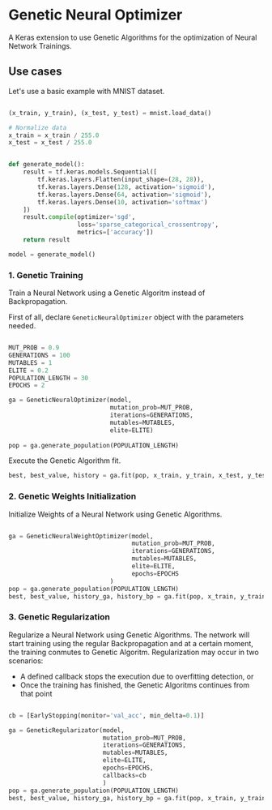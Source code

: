 # Genetic Neural Optimizer

A Keras extension to use Genetic Algorithms for the optimization of Neural Network Trainings. 

## Use cases

Let's use a basic example with MNIST dataset. 

````python

(x_train, y_train), (x_test, y_test) = mnist.load_data()

# Normalize data
x_train = x_train / 255.0
x_test = x_test / 255.0

````

```python

def generate_model():
    result = tf.keras.models.Sequential([
        tf.keras.layers.Flatten(input_shape=(28, 28)),
        tf.keras.layers.Dense(128, activation='sigmoid'),
        tf.keras.layers.Dense(64, activation='sigmoid'),
        tf.keras.layers.Dense(10, activation='softmax')
    ])
    result.compile(optimizer='sgd',
                   loss='sparse_categorical_crossentropy',
                   metrics=['accuracy'])
    return result

model = generate_model()
```

### 1. Genetic Training

Train a Neural Network using a Genetic Algoritm instead of Backpropagation. 

First of all, declare ```GeneticNeuralOptimizer``` object with the parameters needed. 

````python

MUT_PROB = 0.9
GENERATIONS = 100
MUTABLES = 1
ELITE = 0.2
POPULATION_LENGTH = 30
EPOCHS = 2

ga = GeneticNeuralOptimizer(model,
                            mutation_prob=MUT_PROB,
                            iterations=GENERATIONS,
                            mutables=MUTABLES,
                            elite=ELITE)
                            
pop = ga.generate_population(POPULATION_LENGTH)

````

Execute the Genetic Algorithm fit. 

````python
best, best_value, history = ga.fit(pop, x_train, y_train, x_test, y_test)

````

### 2. Genetic Weights Initialization

Initialize Weights of a Neural Network using Genetic Algorithms. 

```python

ga = GeneticNeuralWeightOptimizer(model,
                                  mutation_prob=MUT_PROB,
                                  iterations=GENERATIONS,
                                  mutables=MUTABLES,
                                  elite=ELITE,
                                  epochs=EPOCHS
                            )
pop = ga.generate_population(POPULATION_LENGTH)
best, best_value, history_ga, history_bp = ga.fit(pop, x_train, y_train, x_test, y_test)

```

### 3. Genetic Regularization

Regularize a Neural Network using Genetic Algorithms. The network will start training using the regular Backpropagation and at a certain moment, the training conmutes to Genetic Algoritm. Regularization may occur in two scenarios:

- A defined callback stops the execution due to overfitting detection, or
- Once the training has finished, the Genetic Algoritms continues from that point


```python

cb = [EarlyStopping(monitor='val_acc', min_delta=0.1)]

ga = GeneticRegularizator(model,
                          mutation_prob=MUT_PROB,
                          iterations=GENERATIONS,
                          mutables=MUTABLES,
                          elite=ELITE,
                          epochs=EPOCHS,
                          callbacks=cb
                          )
pop = ga.generate_population(POPULATION_LENGTH)
best, best_value, history_ga, history_bp = ga.fit(pop, x_train, y_train, x_test, y_test) 
```